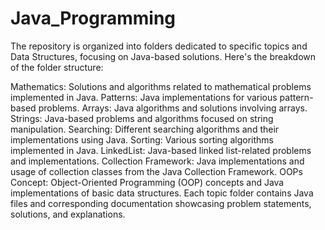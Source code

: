 # Java_Programming

The repository is organized into folders dedicated to specific topics and Data Structures, focusing on Java-based solutions. Here's the breakdown of the folder structure:

Mathematics: Solutions and algorithms related to mathematical problems implemented in Java.
Patterns: Java implementations for various pattern-based problems.
Arrays: Java algorithms and solutions involving arrays.
Strings: Java-based problems and algorithms focused on string manipulation.
Searching: Different searching algorithms and their implementations using Java.
Sorting: Various sorting algorithms implemented in Java.
LinkedList: Java-based linked list-related problems and implementations.
Collection Framework: Java implementations and usage of collection classes from the Java Collection Framework.
OOPs Concept: Object-Oriented Programming (OOP) concepts and Java implementations of basic data structures.
Each topic folder contains Java files and corresponding documentation showcasing problem statements, solutions, and explanations.
